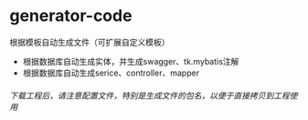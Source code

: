 # generator-code
根据模板自动生成文件（可扩展自定义模板）
* 根据数据库自动生成实体，并生成swagger、tk.mybatis注解
* 根据数据库自动生成serice、controller、mapper

###### 下载工程后，请注意配置文件，特别是生成文件的包名，以便于直接拷贝到工程使用

